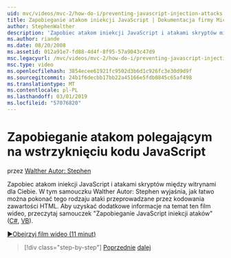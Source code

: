 ```yaml
---
uid: mvc/videos/mvc-2/how-do-i/preventing-javascript-injection-attacks
title: Zapobieganie atakom iniekcji JavaScript | Dokumentacja firmy Microsoft
author: StephenWalther
description: 'Zapobiec atakom iniekcji JavaScript i atakami skryptów między witrynami dla Ciebie. W tym samouczku Walther Autor: Stephen wyjaśnia, jak można łatwo de...'
ms.author: riande
ms.date: 08/20/2008
ms.assetid: 012a91e7-fd88-4d4f-8f95-57a9043c47d9
msc.legacyurl: /mvc/videos/mvc-2/how-do-i/preventing-javascript-injection-attacks
msc.type: video
ms.openlocfilehash: 3854ecee61921fc9502d3b6d1c926fc3e30d9d9f
ms.sourcegitcommit: 24b1f6decbb17bb22a45166e5fdb0845c65af498
ms.translationtype: MT
ms.contentlocale: pl-PL
ms.lasthandoff: 03/01/2019
ms.locfileid: "57076820"
---
```

<a name="preventing-javascript-injection-attacks"></a>Zapobieganie atakom polegającym na wstrzyknięciu kodu JavaScript
====================
przez [Walther Autor: Stephen](https://github.com/StephenWalther)

Zapobiec atakom iniekcji JavaScript i atakami skryptów między witrynami dla Ciebie. W tym samouczku Walther Autor: Stephen wyjaśnia, jak łatwo można pokonać tego rodzaju ataki przeprowadzane przez kodowania zawartości HTML. Aby uzyskać dodatkowe informacje na temat ten film wideo, przeczytaj samouczek "Zapobieganie JavaScript iniekcji ataków" ([C#](../../../overview/older-versions-1/security/preventing-javascript-injection-attacks-cs.md), [VB](../../../overview/older-versions-1/security/preventing-javascript-injection-attacks-vb.md)).

[&#9654;Obejrzyj film wideo (11 minut)](https://channel9.msdn.com/Blogs/ASP-NET-Site-Videos/preventing-javascript-injection-attacks)

> [!div class="step-by-step"]
> [Poprzednie](an-introduction-to-url-routing.md)
> [dalej](creating-unit-tests-for-aspnet-mvc-applications.md)
